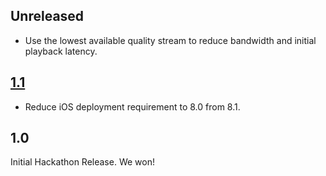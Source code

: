 ## Unreleased

* Use the lowest available quality stream to reduce bandwidth and
  initial playback latency.

## [1.1][]

- Reduce iOS deployment requirement to 8.0 from 8.1.

## 1.0

Initial Hackathon Release. We won!

[1.1]: https://github.com/mx4492/wily/releases/tag/1.1
